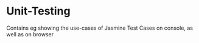 Unit-Testing
============
Contains eg showing the use-cases of Jasmine Test Cases on console, as well as on browser
